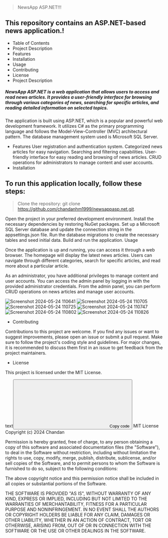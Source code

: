> NewsApp ASP.NET!!!

## This repository contains an ASP.NET-based news application.!

* Table of Contents
* Project Description
* Features
* Installation
* Usage
* Contributing
* License
* Project Description

##### NewsApp ASP.NET is a web application that allows users to access and read news articles. It provides a user-friendly interface for browsing through various categories of news, searching for specific articles, and reading detailed information on selected topics.

The application is built using ASP.NET, which is a popular and powerful web development framework. It utilizes C# as the primary programming language and follows the Model-View-Controller (MVC) architectural pattern. The database management system used is Microsoft SQL Server.

* Features
User registration and authentication system.
Categorized news articles for easy navigation.
Searching and filtering capabilities.
User-friendly interface for easy reading and browsing of news articles.
CRUD operations for administrators to manage content and user accounts.
* Installation

## To run this application locally, follow these steps:

> Clone the repository: git clone https://github.com/chandanhm1999/newsappasp.net.git.

Open the project in your preferred development environment.
Install the necessary dependencies by restoring NuGet packages.
Set up a Microsoft SQL Server database and update the connection string in the appsettings.json file.
Run the database migrations to create the necessary tables and seed initial data.
Build and run the application.
Usage

Once the application is up and running, you can access it through a web browser. The homepage will display the latest news articles. Users can navigate through different categories, search for specific articles, and read more about a particular article.

As an administrator, you have additional privileges to manage content and user accounts. You can access the admin panel by logging in with the provided administrator credentials. From the admin panel, you can perform CRUD operations on news articles and manage user accounts.

![Screenshot 2024-05-24 110641](https://github.com/chandanhm1999/newsappasp.net/assets/109410990/2c279df7-f7f4-4903-aec1-e2bee71567c0)
![Screenshot 2024-05-24 110705](https://github.com/chandanhm1999/newsappasp.net/assets/109410990/305ccf33-bd30-4971-b6ee-c7dca8b1008b)
![Screenshot 2024-05-24 110725](https://github.com/chandanhm1999/newsappasp.net/assets/109410990/5578be87-3a8b-4ebb-b72f-01842025016b)
![Screenshot 2024-05-24 110747](https://github.com/chandanhm1999/newsappasp.net/assets/109410990/01d1eb0b-91f6-4fb9-900b-73ab57ec9835)
![Screenshot 2024-05-24 110802](https://github.com/chandanhm1999/newsappasp.net/assets/109410990/07481933-83c9-4711-b7f6-d1ed6b70303e)
![Screenshot 2024-05-24 110826](https://github.com/chandanhm1999/newsappasp.net/assets/109410990/7eccab2b-02c0-4362-be05-713378e10141)


* Contributing

Contributions to this project are welcome. If you find any issues or want to suggest improvements, please open an issue or submit a pull request. Make sure to follow the project's coding style and guidelines. For major changes, it is recommended to discuss them first in an issue to get feedback from the project maintainers.

* License

This project is licensed under the MIT License.

text<button><svg><path></path></svg><span>Copy code</span><span></span></button>
MIT License
Copyright (c) 2024 Chandan

Permission is hereby granted, free of charge, to any person obtaining a copy of this software and associated documentation files (the "Software"), to deal in the Software without restriction, including without limitation the rights to use, copy, modify, merge, publish, distribute, sublicense, and/or sell copies of the Software, and to permit persons to whom the Software is furnished to do so, subject to the following conditions:

The above copyright notice and this permission notice shall be included in all copies or substantial portions of the Software.

THE SOFTWARE IS PROVIDED "AS IS", WITHOUT WARRANTY OF ANY KIND, EXPRESS OR IMPLIED, INCLUDING BUT NOT LIMITED TO THE WARRANTIES OF MERCHANTABILITY, FITNESS FOR A PARTICULAR PURPOSE AND NONINFRINGEMENT. IN NO EVENT SHALL THE AUTHORS OR COPYRIGHT HOLDERS BE LIABLE FOR ANY CLAIM, DAMAGES OR OTHER LIABILITY, WHETHER IN AN ACTION OF CONTRACT, TORT OR OTHERWISE, ARISING FROM, OUT OF OR IN CONNECTION WITH THE SOFTWARE OR THE USE OR OTHER DEALINGS IN THE SOFTWARE.
